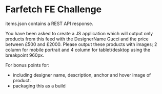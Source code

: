 # Farfetch FE Challenge

items.json contains a REST API response. 

You have been asked to create a JS application which will output only products from this feed with the DesignerName Gucci and the price between £500 and £2000. Please output these products with images; 2 column for mobile portrait and 4 column for tablet/desktop using the breakpoint 960px.

For bonus points for:
- including designer name, description, anchor and hover image of product.
- packaging this as a build
